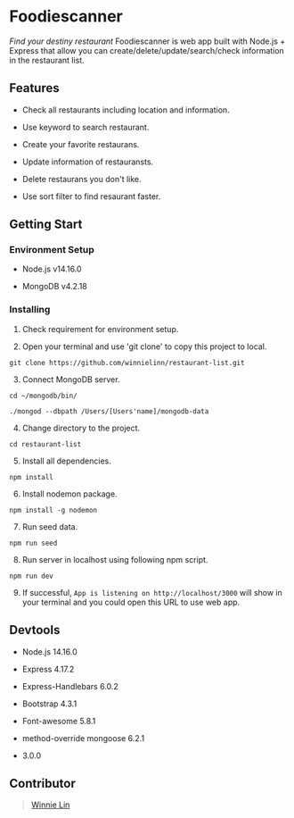 # **Foodiescanner**

*Find your destiny restaurant*
Foodiescanner is web app built with Node.js + Express that allow you can create/delete/update/search/check information in the restaurant list.

## **Features**

* Check all restaurants including location and information.

* Use keyword to search restaurant.

* Create your favorite restaurans.

* Update information of restauransts.

* Delete restaurans you don't like.

* Use sort filter to find resaurant faster.

## **Getting Start**

### **Environment Setup**

* Node.js v14.16.0

* MongoDB v4.2.18

### **Installing**

1. Check requirement for environment setup.

2. Open your terminal and use 'git clone' to copy this project to local.

```
git clone https://github.com/winnielinn/restaurant-list.git
```

3. Connect MongoDB server.

```
cd ~/mongodb/bin/
```

```
./mongod --dbpath /Users/[Users'name]/mongodb-data
```

4. Change directory to the project.

```
cd restaurant-list
```

5. Install all dependencies.

```
npm install
```

6. Install nodemon package.

```
npm install -g nodemon 
```

7. Run seed data.

```
npm run seed
```

8. Run server in localhost using following npm script.

```
npm run dev
```

9. If successful, `App is listening on http://localhost/3000` will show in your terminal and you could open this URL to use web app.

## **Devtools**

* Node.js 14.16.0

* Express 4.17.2

* Express-Handlebars 6.0.2

* Bootstrap 4.3.1

* Font-awesome 5.8.1

* method-override mongoose 6.2.1

* 3.0.0

## **Contributor**

> [Winnie Lin](https://github.com/winnielinn)

